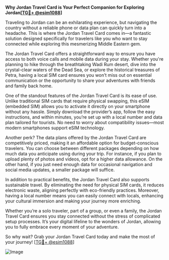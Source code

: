 **Why Jordan Travel Card is Your Perfect Companion for Exploring Jordan[[TG💪+ @esim1088](https://t.me/s/esim1088)]**

Traveling to Jordan can be an exhilarating experience, but navigating the country without a reliable phone or data plan can quickly turn into a headache. This is where the Jordan Travel Card comes in—a fantastic solution designed specifically for travelers like you who want to stay connected while exploring this mesmerizing Middle Eastern gem.

The Jordan Travel Card offers a straightforward way to ensure you have access to both voice calls and mobile data during your stay. Whether you're planning to hike through the breathtaking Wadi Rum desert, dive into the crystal-clear waters of the Dead Sea, or explore the historical treasures of Petra, having a local SIM card ensures you won’t miss out on essential communication or the opportunity to share your adventures with friends and family back home.

One of the standout features of the Jordan Travel Card is its ease of use. Unlike traditional SIM cards that require physical swapping, this eSIM (embedded SIM) allows you to activate it directly on your smartphone without any hassle. Simply download the provider’s app, follow the easy instructions, and within minutes, you’re set up with a local number and data plan tailored for tourists. No need to worry about compatibility issues—most modern smartphones support eSIM technology.

Another perk? The data plans offered by the Jordan Travel Card are competitively priced, making it an affordable option for budget-conscious travelers. You can choose between different packages depending on how much data you anticipate using during your trip. For instance, if you plan to upload plenty of photos and videos, opt for a higher data allowance. On the other hand, if you just need enough data for occasional navigation and social media updates, a smaller package will suffice.

In addition to practical benefits, the Jordan Travel Card also supports sustainable travel. By eliminating the need for physical SIM cards, it reduces electronic waste, aligning perfectly with eco-friendly practices. Moreover, having a local number means you can easily connect with locals, enhancing your cultural immersion and making your journey more enriching.

Whether you’re a solo traveler, part of a group, or even a family, the Jordan Travel Card ensures you stay connected without the stress of complicated setup processes. It’s your digital lifeline to the wonders of Jordan, allowing you to fully embrace every moment of your adventure.

So why wait? Grab your Jordan Travel Card today and make the most of your journey! [[TG💪+ @esim1088](https://t.me/s/esim1088)]

![Image](https://i.postimg.cc/Y0z9fWf4/image.png)